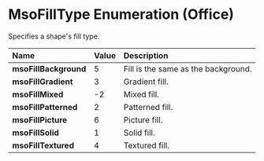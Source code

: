 
# MsoFillType Enumeration (Office)

Specifies a shape's fill type.



|**Name**|**Value**|**Description**|
|:-----|:-----|:-----|
|**msoFillBackground**|5|Fill is the same as the background.|
|**msoFillGradient**|3|Gradient fill.|
|**msoFillMixed**|-2|Mixed fill.|
|**msoFillPatterned**|2|Patterned fill.|
|**msoFillPicture**|6|Picture fill.|
|**msoFillSolid**|1|Solid fill.|
|**msoFillTextured**|4|Textured fill.|
